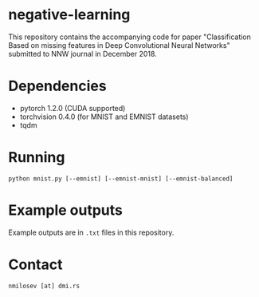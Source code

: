 # negative-learning

This repository contains the accompanying code for paper "Classification Based on missing features in Deep Convolutional Neural Networks" submitted to NNW journal in December 2018.

# Dependencies

- pytorch 1.2.0 (CUDA supported)
- torchvision 0.4.0 (for MNIST and EMNIST datasets)
- tqdm

# Running

```
python mnist.py [--emnist] [--emnist-mnist] [--emnist-balanced]
```

# Example outputs

Example outputs are in `.txt` files in this repository.

# Contact

```
nmilosev [at] dmi.rs
```
